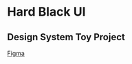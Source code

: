 # Hard Black UI

## Design System Toy Project

[Figma](https://www.figma.com/file/CqC6BIDGbBNTzlfBgTLffV/Hero-Bmo-UI?node-id=0%3A1)
